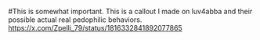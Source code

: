 #This is somewhat important. This is a callout I made on luv4abba and their possible actual real pedophilic behaviors.
https://x.com/Zpelli_79/status/1816332841892077865

